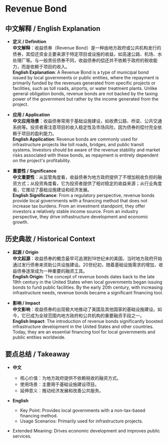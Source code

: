 # Revenue Bond

## 中文解释 / English Explanation

* **定义 / Definition**  
  **中文解释**：收益债券（Revenue Bond）是一种由地方政府或公共机构发行的债券，其偿还资金主要来源于特定项目或设施的收益，如高速公路、机场、水处理厂等。与一般责任债券不同，收益债券的偿还并不依赖于政府的税收能力，而是依赖于项目的收入。  
  **English Explanation**: A Revenue Bond is a type of municipal bond issued by local governments or public entities, where the repayment is primarily funded by the revenues generated from specific projects or facilities, such as toll roads, airports, or water treatment plants. Unlike general obligation bonds, revenue bonds are not backed by the taxing power of the government but rather by the income generated from the project.

* **应用 / Application**  
  **中文应用场景**：收益债券常用于基础设施建设，如收费公路、桥梁、公共交通系统等。投资者需注意项目的收入稳定性及市场风险，因为债券的偿付完全依赖于项目的盈利能力。  
  **English Application**: Revenue bonds are commonly used for infrastructure projects like toll roads, bridges, and public transit systems. Investors should be aware of the revenue stability and market risks associated with these bonds, as repayment is entirely dependent on the project's profitability.

* **重要性 / Significance**  
  **中文重要性**：从监管角度看，收益债券为地方政府提供了不增加税收负担的融资方式；从投资角度看，它为投资者提供了相对稳定的收益来源；从行业角度看，它推动了基础设施建设和经济发展。  
  **English Significance**: From a regulatory perspective, revenue bonds provide local governments with a financing method that does not increase tax burdens. From an investment standpoint, they offer investors a relatively stable income source. From an industry perspective, they drive infrastructure development and economic growth.

## 历史典故 / Historical Context

* **起源 / Origin**  
  **中文起源**：收益债券的概念最早可追溯到19世纪末的美国，当时地方政府开始通过发行债券来资助公共设施建设。20世纪初，随着基础设施需求的增加，收益债券逐渐成为一种重要的融资工具。  
  **English Origin**: The concept of revenue bonds dates back to the late 19th century in the United States when local governments began issuing bonds to fund public facilities. By the early 20th century, with increasing infrastructure needs, revenue bonds became a significant financing tool.

* **影响 / Impact**  
  **中文影响**：收益债券的出现极大地推动了美国及其他国家的基础设施建设。如今，它已成为全球范围内地方政府和公共机构的重要融资手段之一。  
  **English Impact**: The introduction of revenue bonds significantly boosted infrastructure development in the United States and other countries. Today, they are an essential financing tool for local governments and public entities worldwide.

## 要点总结 / Takeaway

* **中文**  
  - 核心价值：为地方政府提供不依赖税收的融资方式。
  - 使用场景：主要用于基础设施建设项目。
  - 延伸意义：推动经济发展和改善公共服务。

* **English**  
  - Key Point: Provides local governments with a non-tax-based financing method.
  - Usage Scenarios: Primarily used for infrastructure projects.
- Extended Meaning: Drives economic development and improves public services.